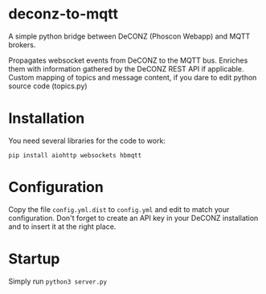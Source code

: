 # deconz-to-mqtt

A simple python bridge between DeCONZ (Phoscon Webapp) and MQTT brokers.

Propagates websocket events from DeCONZ to the MQTT bus. Enriches them with
information gathered by the DeCONZ REST API if applicable. Custom mapping of
topics and message content, if you dare to edit python source code (topics.py)


# Installation

You need several libraries for the code to work:

```pip install aiohttp websockets hbmqtt```


# Configuration

Copy the file ```config.yml.dist``` to ```config.yml``` and edit to match your
configuration. Don't forget to create an API key in your DeCONZ installation
and to insert it at the right place.


# Startup

Simply run ```python3 server.py```
